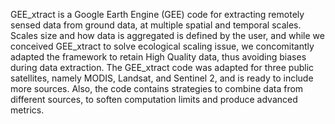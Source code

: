 
GEE_xtract is a Google Earth Engine (GEE) code for extracting remotely sensed data from ground data, at multiple spatial and temporal scales. Scales size and how data is aggregated is defined by the user, and while we conceived GEE_xtract to solve ecological scaling issue, we concomitantly adapted the framework to  retain High Quality data, thus avoiding biases during data extraction. The GEE_xtract code was adapted for three public satellites, namely MODIS, Landsat, and Sentinel 2, and is ready to include more sources. Also, the code contains strategies to combine data from different sources, to soften computation limits and produce advanced metrics.
